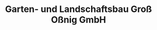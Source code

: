 ---
title: "Garten- und Landschaftsbau Groß Oßnig GmbH"
url: /neuhausen-spree/garten-und-landschaftsbau-gross-ossnig-gmbh/
shop: Garten-Center
---